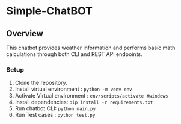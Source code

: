# Simple-ChatBOT
## Overview
This chatbot provides weather information and performs basic math calculations through both CLI and REST API endpoints.

### Setup
1. Clone the repository.
2. Install virtual environment : `python -m venv env`
3. Activate Virtual environment : `env/scripts/activate #windows `
4. Install dependencies: `pip install -r requirements.txt`
5. Run chatbot CLI: `python main.py`
6. Run Test cases : `python test.py`